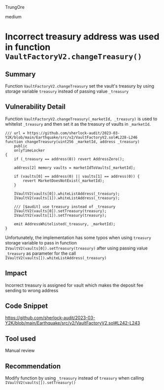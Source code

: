 TrungOre

medium

# Incorrect treasury address was used in function `VaultFactoryV2.changeTreasury()`

## Summary
Function `VaultFactoryV2.changeTreasury` set the vault's treasury by using storage variable `treasury` instead of passing value `_treasury`
 
## Vulnerability Detail
Function `VaultFactoryV2.changeTreasury(_marketId, _treasury)` is used to whitelist `_treasury` and then set it as the treasury of vaults in `_marketId`.
```solidity=
/// url = https://github.com/sherlock-audit/2023-03-Y2K/blob/main/Earthquake/src/v2/VaultFactoryV2.sol#L228-L246
function changeTreasury(uint256 _marketId, address _treasury)
    public
    onlyTimeLocker
{
    if (_treasury == address(0)) revert AddressZero();

    address[2] memory vaults = marketIdToVaults[_marketId];

    if (vaults[0] == address(0) || vaults[1] == address(0)) {
        revert MarketDoesNotExist(_marketId);
    }

    IVaultV2(vaults[0]).whiteListAddress(_treasury);
    IVaultV2(vaults[1]).whiteListAddress(_treasury);
    
    /// [$audit] use treasury instead of _treasury 
    IVaultV2(vaults[0]).setTreasury(treasury);
    IVaultV2(vaults[1]).setTreasury(treasury);

    emit AddressWhitelisted(_treasury, _marketId);
}
```
Unfortunately, the implementation has some typos when using `treasury` storage variable to pass in function `IVaultV2(vaults[0]).setTreasury(treasury)` after using passing value `_treasury` as parameter for the call `IVaultV2(vaults[]).whiteListAddress(_treasury)`

## Impact
Incorrect treasury is assigned for vault which makes the deposit fee sending to wrong address 

## Code Snippet
https://github.com/sherlock-audit/2023-03-Y2K/blob/main/Earthquake/src/v2/VaultFactoryV2.sol#L242-L243

## Tool used
Manual review 

## Recommendation
Modify function by using `_treasury` instead of `treasury` when calling `IVaultV2(vaults[]).setTreasury()`
